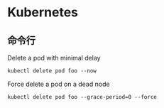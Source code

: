 # Kubernetes

## 命令行

Delete a pod with minimal delay

```
kubectl delete pod foo --now
```

Force delete a pod on a dead node

```
kubectl delete pod foo --grace-period=0 --force
```